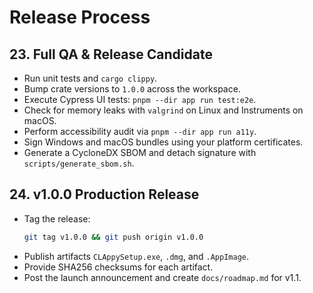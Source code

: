 # Release Process

## 23. Full QA & Release Candidate
- Run unit tests and `cargo clippy`.
- Bump crate versions to `1.0.0` across the workspace.
- Execute Cypress UI tests: `pnpm --dir app run test:e2e`.
- Check for memory leaks with `valgrind` on Linux and Instruments on macOS.
- Perform accessibility audit via `pnpm --dir app run a11y`.
- Sign Windows and macOS bundles using your platform certificates.
- Generate a CycloneDX SBOM and detach signature with `scripts/generate_sbom.sh`.

## 24. v1.0.0 Production Release
- Tag the release:
  ```bash
  git tag v1.0.0 && git push origin v1.0.0
  ```
- Publish artifacts `CLAppySetup.exe`, `.dmg`, and `.AppImage`.
- Provide SHA256 checksums for each artifact.
- Post the launch announcement and create `docs/roadmap.md` for v1.1.
